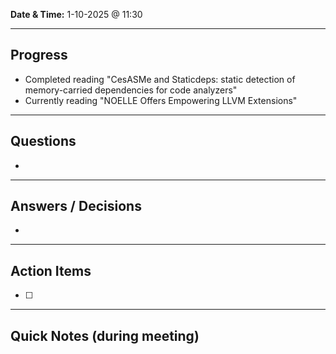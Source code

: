 
**Date & Time:** 1-10-2025 @ 11:30  

---

## Progress
- Completed reading "CesASMe and Staticdeps: static detection of memory-carried
dependencies for code analyzers"
- Currently reading "NOELLE Offers Empowering LLVM Extensions"

---

## Questions
- 

---

## Answers / Decisions
- 

---

## Action Items
- [ ] 

---

## Quick Notes (during meeting)

